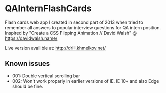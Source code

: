 # QAInternFlashCards
Flash cards web app I created in second part of 2013 when tried to remember all answers to popular interview questions for QA intern position. Inspired by "Create a CSS Flipping Animation // David Walsh" @ https://davidwalsh.name/

Live version availible at: http://drill.khmelkov.net/

## Known issues ##
* 001: Double vertical scrolling bar
* 002: Won't work proparly in earlier versions of IE. IE 10+ and also Edge should be fine.
